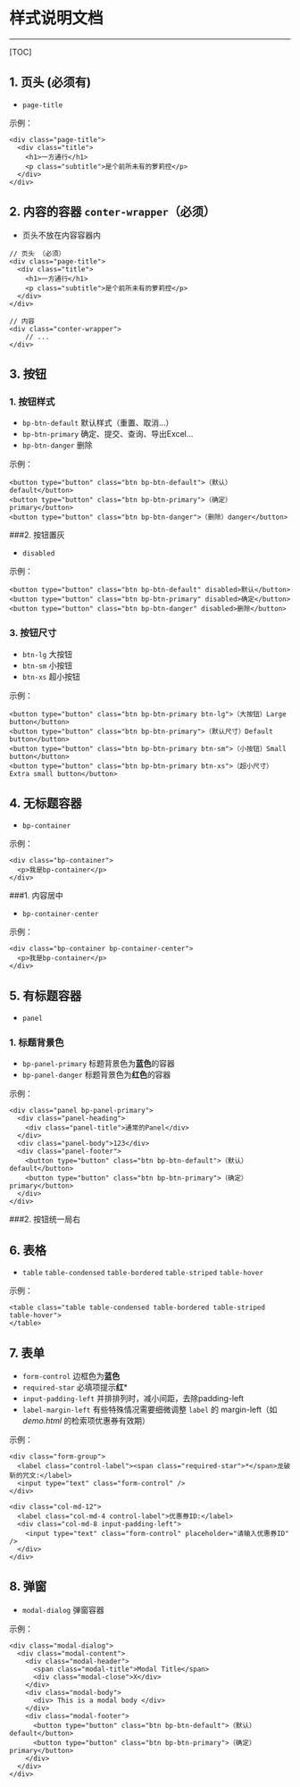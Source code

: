 # 样式说明文档

---

[TOC]

## 1. 页头 (必须有)

- `page-title`
 
示例：

```
<div class="page-title">
  <div class="title">
    <h1>一方通行</h1>
    <p class="subtitle">是个前所未有的萝莉控</p>
  </div>
</div>
```

## 2. 内容的容器 `conter-wrapper`（必须）

- 页头不放在内容容器内

```
// 页头 （必须）
<div class="page-title">
  <div class="title">
    <h1>一方通行</h1>
    <p class="subtitle">是个前所未有的萝莉控</p>
  </div>
</div>

// 内容
<div class="conter-wrapper">
    // ...
</div>
```

## 3. 按钮

### 1. 按钮样式
 
 - `bp-btn-default` 默认样式（重置、取消...）
 - `bp-btn-primary` 确定、提交、查询、导出Excel...
 - `bp-btn-danger` 删除
 
示例：

```
<button type="button" class="btn bp-btn-default">（默认）default</button>
<button type="button" class="btn bp-btn-primary">（确定）primary</button>
<button type="button" class="btn bp-btn-danger">（删除）danger</button>
```

###2. 按钮置灰

 - `disabled` 
 
示例：

```
<button type="button" class="btn bp-btn-default" disabled>默认</button>
<button type="button" class="btn bp-btn-primary" disabled>确定</button>
<button type="button" class="btn bp-btn-danger" disabled>删除</button>  
```

### 3. 按钮尺寸

- `btn-lg` 大按钮
- `btn-sm` 小按钮
- `btn-xs` 超小按钮

示例：

```
<button type="button" class="btn bp-btn-primary btn-lg">（大按钮）Large button</button>
<button type="button" class="btn bp-btn-primary">（默认尺寸）Default button</button>
<button type="button" class="btn bp-btn-primary btn-sm">（小按钮）Small button</button>
<button type="button" class="btn bp-btn-primary btn-xs">（超小尺寸）Extra small button</button>
```

## 4. 无标题容器 

- `bp-container`

示例：

```
<div class="bp-container">
  <p>我是bp-container</p>
</div>
```

###1. 内容居中

- `bp-container-center`

示例：

```
<div class="bp-container bp-container-center">
  <p>我是bp-container</p>
</div>
```

## 5. 有标题容器 

- `panel`

### 1. 标题背景色

- `bp-panel-primary` 标题背景色为**蓝色**的容器
- `bp-panel-danger` 标题背景色为**红色**的容器

示例：

```
<div class="panel bp-panel-primary">
  <div class="panel-heading">
    <div class="panel-title">通常的Panel</div>
  </div>
  <div class="panel-body">123</div>
  <div class="panel-footer">
    <button type="button" class="btn bp-btn-default">（默认）default</button>
    <button type="button" class="btn bp-btn-primary">（确定）primary</button>
  </div>
</div>
```

###2.  按钮统一局右

## 6. 表格

- `table` `table-condensed` `table-bordered` `table-striped` `table-hover`

示例：

```
<table class="table table-condensed table-bordered table-striped table-hover">
</table>
```

## 7. 表单

- `form-control` 边框色为**蓝色**
- `required-star` 必填项提示**红***
- `input-padding-left` 并排排列时，减小间距，去除padding-left
- `label-margin-left` 有些特殊情况需要细微调整 `label` 的 margin-left（如 *demo.html* 的检索项优惠券有效期）

示例：

```
<div class="form-group">
  <label class="control-label"><span class="required-star">*</span>龙破斩的咒文:</label>
  <input type="text" class="form-control" />
</div>
```

```
<div class="col-md-12">
  <label class="col-md-4 control-label">优惠券ID:</label>
  <div class="col-md-8 input-padding-left">
    <input type="text" class="form-control" placeholder="请输入优惠券ID" />
  </div>
</div>
```    

## 8. 弹窗

- `modal-dialog` 弹窗容器

示例：

```
<div class="modal-dialog">
  <div class="modal-content">
    <div class="modal-header">
      <span class="modal-title">Modal Title</span>
      <div class="modal-close">X</div>
    </div>
    <div class="modal-body">
      <div> This is a modal body </div>
    </div>
    <div class="modal-footer">
      <button type="button" class="btn bp-btn-default">（默认）default</button>
      <button type="button" class="btn bp-btn-primary">（确定）primary</button>
    </div>
  </div>
</div>
```